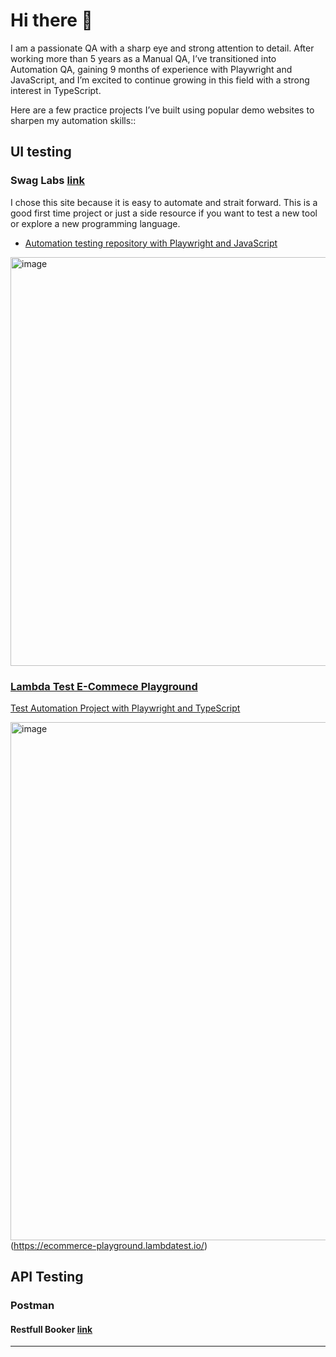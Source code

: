 # Hi there 👋

<!--
**mtsonkova/mtsonkova** is a ✨ _special_ ✨ repository because its `README.md` (this file) appears on your GitHub profile.

Here are some ideas to get you started:

- 🔭 I’m currently working on ...
- 🌱 I’m currently learning JavaScript, Type Script
- 👯 I’m looking to collaborate on ...
- 🤔 I’m looking for help with ...
- 💬 Ask me about manual testing, Postman, JavaScript, websites to practice test automation
- 📫 How to reach me: mtsonkova950@gmail.com
- 😄 Pronouns: ...
- ⚡ Fun fact: I used ChatGPT to generate example business requirements for my selected practice web sites.
-->

I am a passionate QA with a sharp eye and strong attention to detail. After working more than 5 years as a Manual QA, I’ve transitioned into Automation QA, gaining 9 months of experience with Playwright and JavaScript, and I’m excited to continue growing in this field with a strong interest in TypeScript.

Here are a few practice projects I’ve built using popular demo websites to sharpen my automation skills::

## UI testing

### Swag Labs [link](https://www.saucedemo.com/)

I chose this site because it is easy to automate and strait forward. This is a good first time project or just a side resource if you want to test a new tool or explore a new programming language.

 - [Automation testing repository with Playwright and JavaScript](https://github.com/mtsonkova/SwagLabs-Testing-Project-Automation-with-Playwright)

<img width="654" alt="image" src="https://github.com/user-attachments/assets/a369e50f-db47-4783-bb47-90128fedce5b">


### [Lambda Test E-Commece Playground](https://github.com/mtsonkova/Ecommerce_Playground_LambdaTest_TS.git)

[Test Automation Project with Playwright and TypeScript](https://github.com/mtsonkova/Ecommerce_Playground_LambdaTest_TS.git)

<img width="2376" height="829" alt="image" src="https://github.com/user-attachments/assets/6713a397-01b1-4c7e-8f3b-6219cc0af006" /> (https://ecommerce-playground.lambdatest.io/)


## API Testing

### Postman

#### Restfull Booker [link]([https://www.saucedemo.com/](https://github.com/mtsonkova/RestfullBooker-API-tests-with-Postman/tree/main))

 



---

